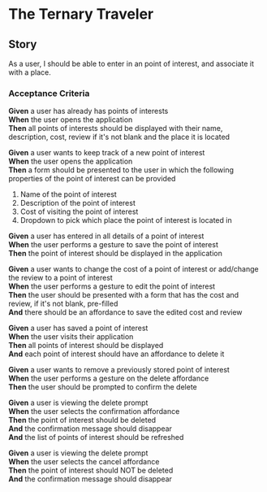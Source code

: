 # The Ternary Traveler

## Story
As a user, I should be able to enter in an point of interest, and associate it with a place.

### Acceptance Criteria
**Given** a user has already has points of interests<br />
**When** the user opens the application<br />
**Then** all points of interests should be displayed with their name, description, cost, review if it's not blank and the place it is located

**Given** a user wants to keep track of a new point of interest<br />
**When** the user opens the application<br />
**Then** a form should be presented to the user in which the following properties of the point of interest can be provided

1. Name of the point of interest
2. Description of the point of interest
3. Cost of visiting the point of interest
4. Dropdown to pick which place the point of interest is located in

**Given** a user has entered in all details of a point of interest<br />
**When** the user performs a gesture to save the point of interest<br />
**Then** the point of interest should be displayed in the application

**Given** a user wants to change the cost of a point of interest or add/change the review to a point of interest<br />
**When** the user performs a gesture to edit the point of interest<br />
**Then** the user should be presented with a form that has the cost and review, if it's not blank, pre-filled<br />
**And** there should be an affordance to save the edited cost and review

**Given** a user has saved a point of interest<br />
**When** the user visits their application<br />
**Then** all points of interest should be displayed<br />
**And** each point of interest should have an affordance to delete it

**Given** a user wants to remove a previously stored point of interest<br />
**When** the user performs a gesture on the delete affordance<br />
**Then** the user should be prompted to confirm the delete

**Given** a user is viewing the delete prompt<br />
**When** the user selects the confirmation affordance<br />
**Then** the point of interest should be deleted<br />
**And** the confirmation message should disappear<br />
**And** the list of points of interest should be refreshed

**Given** a user is viewing the delete prompt<br />
**When** the user selects the cancel affordance<br />
**Then** the point of interest should NOT be deleted<br />
**And** the confirmation message should disappear
